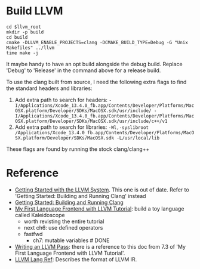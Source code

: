 # Build LLVM
```
cd $llvm_root
mkdir -p build
cd build
cmake -DLLVM_ENABLE_PROJECTS=clang -DCMAKE_BUILD_TYPE=Debug -G "Unix Makefiles" ../llvm
time make -j
```

It maybe handy to have an opt build alongside the debug build. Replace 'Debug' to 'Release' in the command above for a release build.

To use the clang built from source, I need the following extra flags to find the standard headers and libraries:
1. Add extra path to search for headers: ` -I/Applications/Xcode_13.4.0_fb.app/Contents/Developer/Platforms/MacOSX.platform/Developer/SDKs/MacOSX.sdk/usr/include/ -I/Applications/Xcode_13.4.0_fb.app/Contents/Developer/Platforms/MacOSX.platform/Developer/SDKs/MacOSX.sdk/usr/include/c++/v1 `
2. Add extra path to search for libraries: ` -Wl,-syslibroot /Applications/Xcode_13.4.0_fb.app/Contents/Developer/Platforms/MacOSX.platform/Developer/SDKs/MacOSX.sdk -L/usr/local/lib `

These flags are found by running the stock clang/clang++

# Reference
- [Getting Started with the LLVM System](https://llvm.org/docs/GettingStarted.html#getting-started-with-llvm). This one is out of date. Refer to 'Getting Started: Building and Running Clang' instead
- [Getting Started: Building and Running Clang](https://clang.llvm.org/get_started.html)
- [My First Language Frontend with LLVM Tutorial](https://llvm.org/docs/tutorial/MyFirstLanguageFrontend/index.html): build a toy language called Kaleidoscope
  - worth revisting the entire tutorial
  - next ch6: use defined operators
  - fastfwd
    - ch7: mutable variables # DONE
- [Writing an LLVM Pass](https://llvm.org/docs/WritingAnLLVMPass.html): there is a reference to this doc from 7.3 of 'My First Language Frontend with LLVM Tutorial'.
- [LLVM Lang Ref](https://llvm.org/docs/LangRef.html): Describes the format of LLVM IR.
